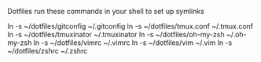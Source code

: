 Dotfiles run these commands in your shell to set up symlinks

ln -s ~/dotfiles/gitconfig ~/.gitconfig
ln -s ~/dotfiles/tmux.conf ~/.tmux.conf
ln -s ~/dotfiles/tmuxinator ~/.tmuxinator
ln -s ~/dotfiles/oh-my-zsh ~/.oh-my-zsh
ln -s ~/dotfiles/vimrc ~/.vimrc
ln -s ~/dotfiles/vim ~/.vim
ln -s ~/dotfiles/zshrc ~/.zshrc